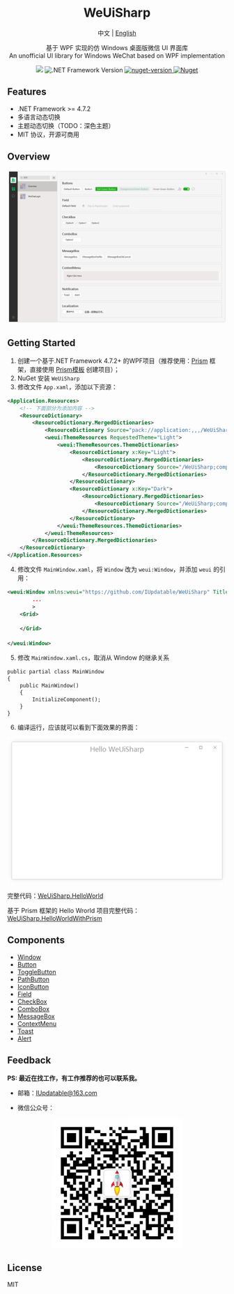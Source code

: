 
<p align="center">
    <h1 align="center" style="border-bottom: none">WeUiSharp</h1>
</p>

<p  align="center">
    中文 | <a href="https://github.com/IUpdatable/WeUiSharp/blob/master/README-en.md">English</a>
</p>

<p align="center">
    基于 WPF 实现的仿 Windows 桌面版微信 UI 界面库<br>
An unofficial UI library for Windows WeChat based on WPF implementation
</p>




<p align="center">
    <img src="https://img.shields.io/badge/license-MIT-green"/>
    <img alt=".NET Framework Version" src="https://img.shields.io/badge/.NET%20Framework-%3E%3D4.7.2-blue.svg"></img>
    <a href="https://www.nuget.org/packages/WeUiSharp">
        <img alt="nuget-version" src="https://img.shields.io/nuget/v/WeUiSharp.svg"></img>
    </a>
    <a href="https://www.nuget.org/packages/WeUiSharp">
        <img alt="Nuget" src="https://img.shields.io/nuget/dt/WeUiSharp"></img>
    </a> 
</p>


## Features

* .NET Framework >= 4.7.2
* 多语言动态切换
* 主题动态切换（TODO：深色主题）
* MIT 协议，开源可商用


## Overview

![Overview](https://raw.githubusercontent.com/IUpdatable/WeUiSharp/master/Resources/Overview.png)


## Getting Started

1. 创建一个基于.NET Framework 4.7.2+ 的WPF项目（推荐使用：[Prism](https://github.com/PrismLibrary/Prism) 框架，直接使用 [Prism模板](https://marketplace.visualstudio.com/items?itemName=BrianLagunas.PrismTemplatePack) 创建项目）；
2. NuGet 安装 `WeUiSharp`
3. 修改文件 `App.xaml`，添加以下资源：
```xml
<Application.Resources>
    <!-- 下面部分为添加内容 -->
    <ResourceDictionary>
        <ResourceDictionary.MergedDictionaries>
            <ResourceDictionary Source="pack://application:,,,/WeUiSharp;component/ControlsResources.xaml"/>
            <weui:ThemeResources RequestedTheme="Light">
                <weui:ThemeResources.ThemeDictionaries>
                    <ResourceDictionary x:Key="Light">
                        <ResourceDictionary.MergedDictionaries>
                            <ResourceDictionary Source="/WeUiSharp;component/ThemeResources/Light.xaml" />
                        </ResourceDictionary.MergedDictionaries>
                    </ResourceDictionary>
                    <ResourceDictionary x:Key="Dark">
                        <ResourceDictionary.MergedDictionaries>
                            <ResourceDictionary Source="/WeUiSharp;component/ThemeResources/Dark.xaml" />
                        </ResourceDictionary.MergedDictionaries>
                    </ResourceDictionary>
                </weui:ThemeResources.ThemeDictionaries>
            </weui:ThemeResources>
        </ResourceDictionary.MergedDictionaries>
    </ResourceDictionary>
</Application.Resources>
```
4. 修改文件 `MainWindow.xaml`，将 `Window` 改为 `weui:Window`，并添加 `weui` 的引用：

```xml
<weui:Window xmlns:weui="https://github.com/IUpdatable/WeUiSharp" Title="Hello WeUiSharp"
        ...
        >
    <Grid>
        
    </Grid>

</weui:Window>
```

5. 修改 `MainWindow.xaml.cs`，取消从 Window 的继承关系

```CSharp
public partial class MainWindow
{
    public MainWindow()
    {
        InitializeComponent();
    }
}
```
6. 编译运行，应该就可以看到下面效果的界面：

![Hello Wrorld](https://raw.githubusercontent.com/IUpdatable/WeUiSharp/master/Resources/HelloWeUiSharp.png)

完整代码：[WeUiSharp.HelloWorld](https://github.com/IUpdatable/WeUiSharp/tree/master/Src/WeUiSharp.HelloWorld)

基于 Prism 框架的 Hello Wrorld 项目完整代码： [WeUiSharp.HelloWorldWithPrism](https://github.com/IUpdatable/WeUiSharp/tree/master/Src/WeUiSharp.HelloWorldWithPrism)

## Components

* [Window](https://github.com/IUpdatable/WeUiSharp/wiki/2.-Components#Window)
* [Button](https://github.com/IUpdatable/WeUiSharp/wiki/2.-Components#Button)
* [ToggleButton](https://github.com/IUpdatable/WeUiSharp/wiki/2.-Components#ToggleButton)
* [PathButton](https://github.com/IUpdatable/WeUiSharp/wiki/2.-Components#PathButton)
* [IconButton](https://github.com/IUpdatable/WeUiSharp/wiki/2.-Components#IconButton)
* [Field](https://github.com/IUpdatable/WeUiSharp/wiki/2.-Components#Field)
* [CheckBox](https://github.com/IUpdatable/WeUiSharp/wiki/2.-Components#CheckBox)
* [ComboBox](https://github.com/IUpdatable/WeUiSharp/wiki/2.-Components#ComboBox)
* [MessageBox](https://github.com/IUpdatable/WeUiSharp/wiki/2.-Components#MessageBox)
* [ContextMenu](https://github.com/IUpdatable/WeUiSharp/wiki/2.-Components#ContextMenu)
* [Toast](https://github.com/IUpdatable/WeUiSharp/wiki/2.-Components#Toast)
* [Alert](https://github.com/IUpdatable/WeUiSharp/wiki/2.-Components#Alert)

## Feedback
**PS: 最近在找工作，有工作推荐的也可以联系我。**
* 邮箱：IUpdatable@163.com

* 微信公众号：

<p align="center">
    <img height="300" src="https://raw.githubusercontent.com/IUpdatable/WeUiSharp/master/Resources/公众号.jpg"/>
</p>

## License

MIT


